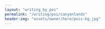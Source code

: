 ```yaml
---
layout: "writing_by_poi"
permalink: "/writing/poi/canyonlands"
header-img: "assets/owner/hero/pois-bg.jpg"
---
```

